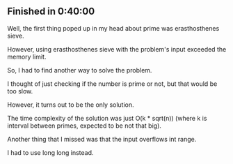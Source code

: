 ## Finished in 0:40:00

Well, the first thing poped up in my head about prime was erasthosthenes sieve.

However, using erasthosthenes sieve with the problem's input exceeded the memory limit.

So, I had to find another way to solve the problem.

I thought of just checking if the number is prime or not, but that would be too slow.

However, it turns out to be the only solution.

The time complexity of the solution was just O(k \* sqrt(n)) (where k is interval between primes, expected to be not that big).

Another thing that I missed was that the input overflows int range.

I had to use long long instead.
